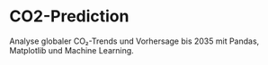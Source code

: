 # CO2-Prediction
Analyse globaler CO₂-Trends und Vorhersage bis 2035 mit Pandas, Matplotlib und Machine Learning.
